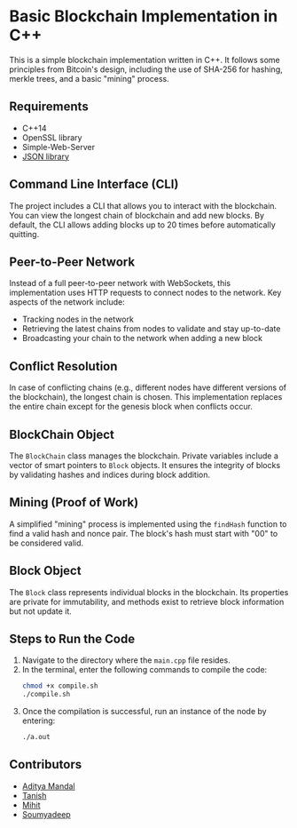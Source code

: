 # Basic Blockchain Implementation in C++

This is a simple blockchain implementation written in C++. It follows some principles from Bitcoin's design, including the use of SHA-256 for hashing, merkle trees, and a basic "mining" process.

## Requirements

- C++14
- OpenSSL library
- Simple-Web-Server
- [JSON library](https://github.com/nlohmann/json)

## Command Line Interface (CLI)

The project includes a CLI that allows you to interact with the blockchain. You can view the longest chain of blockchain and add new blocks. By default, the CLI allows adding blocks up to 20 times before automatically quitting.

## Peer-to-Peer Network

Instead of a full peer-to-peer network with WebSockets, this implementation uses HTTP requests to connect nodes to the network. Key aspects of the network include:

- Tracking nodes in the network
- Retrieving the latest chains from nodes to validate and stay up-to-date
- Broadcasting your chain to the network when adding a new block

## Conflict Resolution

In case of conflicting chains (e.g., different nodes have different versions of the blockchain), the longest chain is chosen. This implementation replaces the entire chain except for the genesis block when conflicts occur.

## BlockChain Object

The `BlockChain` class manages the blockchain. Private variables include a vector of smart pointers to `Block` objects. It ensures the integrity of blocks by validating hashes and indices during block addition.

## Mining (Proof of Work)

A simplified "mining" process is implemented using the `findHash` function to find a valid hash and nonce pair. The block's hash must start with "00" to be considered valid.

## Block Object

The `Block` class represents individual blocks in the blockchain. Its properties are private for immutability, and methods exist to retrieve block information but not update it.

## Steps to Run the Code

1. Navigate to the directory where the `main.cpp` file resides.
2. In the terminal, enter the following commands to compile the code:
   ```bash
   chmod +x compile.sh
   ./compile.sh
3. Once the compilation is successful, run an instance of the node by entering:
   ```bash
   ./a.out

## Contributors

* [Aditya Mandal](https://github.com/addy-1406)
* [Tanish](https://github.com/v-tanish012)
* [Mihit](https://github.com/mihits)
* [Soumyadeep](https://github.com/soumyadeep-p)
